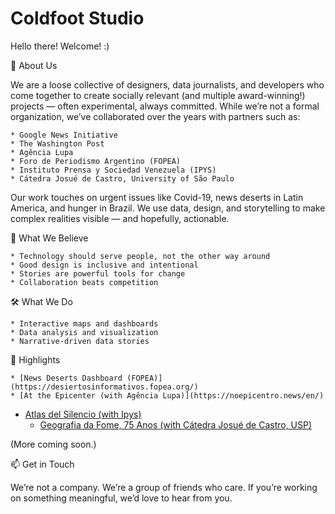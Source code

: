 # Coldfoot Studio

Hello there! Welcome! :)

👋 About Us

We are a loose collective of designers, data journalists, and developers who come together to create socially relevant (and multiple award-winning!) projects — often experimental, always committed. While we’re not a formal organization, we’ve collaborated over the years with partners such as:

	* Google News Initiative
	* The Washington Post
	* Agência Lupa
	* Foro de Periodismo Argentino (FOPEA)
	* Instituto Prensa y Sociedad Venezuela (IPYS)
	* Cátedra Josué de Castro, University of São Paulo

Our work touches on urgent issues like Covid-19, news deserts in Latin America, and hunger in Brazil. We use data, design, and storytelling to make complex realities visible — and hopefully, actionable.

🌱 What We Believe

	* Technology should serve people, not the other way around
	* Good design is inclusive and intentional
	* Stories are powerful tools for change
	* Collaboration beats competition

🛠️ What We Do

	* Interactive maps and dashboards
	* Data analysis and visualization
	* Narrative-driven data stories

📍 Highlights

	* [News Deserts Dashboard (FOPEA)](https://desiertosinformativos.fopea.org/)
	* [At the Epicenter (with Agência Lupa)](https://noepicentro.news/en/)
  * [Atlas del Silencio (with Ipys)](https://ipysvenezuela.org/atlas-del-silencio/)
	* [Geografia da Fome, 75 Anos (with Cátedra Josué de Castro, USP)](https://geografiadafome.fsp.usp.br/geografia-da-fome-75-anos/)

(More coming soon.)

📫 Get in Touch

We’re not a company. We’re a group of friends who care.
If you’re working on something meaningful, we’d love to hear from you.
